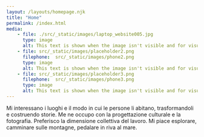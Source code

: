 ```yaml
---
layout: /layouts/homepage.njk
title: "Home"
permalink: /index.html
media: 
    - file: ./src/_static/images/laptop_website005.jpg
      type: image
      alt: This text is shown when the image isn't visible and for visually impaired people.
    - file: src/_static/images/placeholder2.png
      filephone:  src/_static/images/phone2.png
      type: image
      alt: This text is shown when the image isn't visible and for visually impaired people.
    - file: src/_static/images/placeholder3.png
      filephone:  src/_static/images/phone3.png
      type: image
      alt: This text is shown when the image isn't visible and for visually impaired people.
---
```


Mi interessano i luoghi e il modo in cui le persone li abitano, trasformandoli e costruendo storie. Me ne occupo con la progettazione culturale e
la fotografia. Preferisco la dimensione collettiva del lavoro. Mi piace esplorare, camminare sulle montagne, pedalare in riva al mare.
